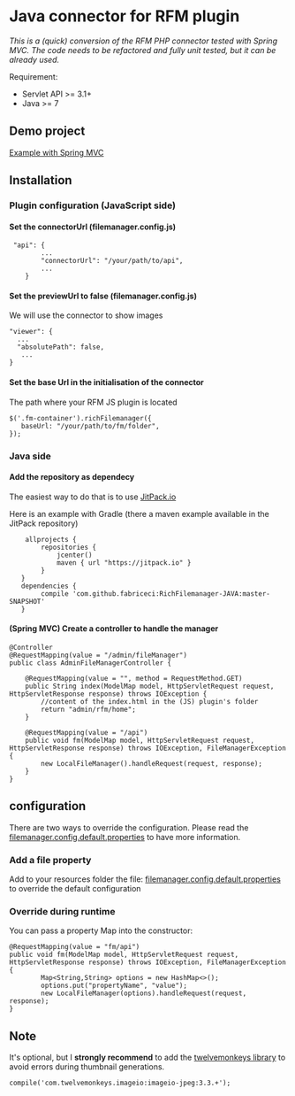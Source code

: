 # Java connector for RFM plugin

_This is a (quick) conversion of the RFM PHP connector tested with Spring MVC. The code needs to be refactored and fully unit tested, but it can be already used._

Requirement:

- Servlet API >= 3.1+
- Java >= 7

## Demo project

[Example with Spring MVC](https://github.com/fabriceci/RichFilemanager-JAVA-demo-Spring)

## Installation

### Plugin configuration (JavaScript side)

#### Set the connectorUrl (filemanager.config.js)

```
 "api": {
        ...
        "connectorUrl": "/your/path/to/api",
        ...
    }
```

#### Set the previewUrl to false (filemanager.config.js)

We will use the connector to show images

```
"viewer": {
  ...
  "absolutePath": false,
   ...
}
```

#### Set the base Url in the initialisation of the connector

The path where your RFM JS plugin is located

```
$('.fm-container').richFilemanager({
   baseUrl: "/your/path/to/fm/folder",
});
```

### Java side

#### Add the repository as dependecy

The easiest way to do that is to use [JitPack.io](https://github.com/jitpack/jitpack.io)

Here is an example with Gradle (there a maven example available in the JitPack repository)

```
    allprojects {
        repositories {
            jcenter()
            maven { url "https://jitpack.io" }
        }
   }
   dependencies {
        compile 'com.github.fabriceci:RichFilemanager-JAVA:master-SNAPSHOT'
   }
```

#### (Spring MVC) Create a controller to handle the manager

```
@Controller
@RequestMapping(value = "/admin/fileManager")
public class AdminFileManagerController {

    @RequestMapping(value = "", method = RequestMethod.GET)
    public String index(ModelMap model, HttpServletRequest request, HttpServletResponse response) throws IOException {
        //content of the index.html in the (JS) plugin's folder
        return "admin/rfm/home";
    }

    @RequestMapping(value = "/api")
    public void fm(ModelMap model, HttpServletRequest request, HttpServletResponse response) throws IOException, FileManagerException {
        new LocalFileManager().handleRequest(request, response);
    }
}
```

## configuration

There are two ways to override the configuration. Please read the [filemanager.config.default.properties](https://github.com/fabriceci/RichFilemanager-JAVA/blob/master/src/main/resources/filemanager.config.default.properties) to have more information.

### Add a file property

Add to your resources folder the file: [filemanager.config.default.properties](https://github.com/fabriceci/RichFilemanager-JAVA/blob/master/src/main/resources/filemanager.config.default.properties) to override the default configuration

### Override during runtime

You can pass a property Map into the constructor:

```
@RequestMapping(value = "fm/api")
public void fm(ModelMap model, HttpServletRequest request, HttpServletResponse response) throws IOException, FileManagerException {
        Map<String,String> options = new HashMap<>();
        options.put("propertyName", "value");
        new LocalFileManager(options).handleRequest(request, response);
}
```

## Note

It's optional, but I **strongly recommend** to add the [twelvemonkeys library](https://github.com/haraldk/TwelveMonkeys) to avoid errors during thumbnail generations.

`compile('com.twelvemonkeys.imageio:imageio-jpeg:3.3.+');`
